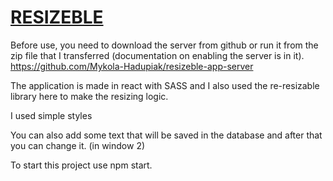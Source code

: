 # [RESIZEBLE](https://mykola-hadupiak.github.io/resizeble-app/)  

Before use, you need to download the server from github or run it from the zip file that I transferred (documentation on enabling the server is in it).
https://github.com/Mykola-Hadupiak/resizeble-app-server

The application is made in react with SASS and I also used the re-resizable library here to make the resizing logic.

I used simple styles

You can also add some text that will be saved in the database and after that you can change it. (in window 2)

To start this project use npm start.
